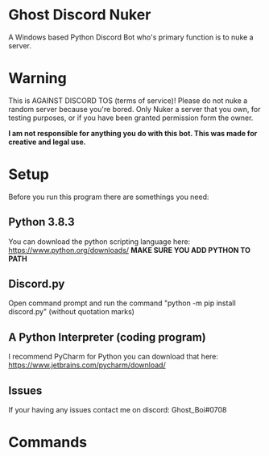 # Ghost Discord Nuker
A Windows based Python Discord Bot who's primary function is to nuke a server.

# Warning
This is AGAINST DISCORD TOS (terms of service)! Please do not nuke a random server because you're bored. Only Nuker a server that you own, for testing purposes, or if you have been granted permission form the owner.

**I am not responsible for anything you do with this bot. This was made for creative and legal use.**

# Setup

Before you run this program there are somethings you need:

## Python 3.8.3 
You can download the python scripting language here: https://www.python.org/downloads/ **MAKE SURE YOU ADD PYTHON TO PATH**

## Discord.py
Open command prompt and run the command "python -m pip install discord.py" (without quotation marks)

## A Python Interpreter (coding program)
I recommend PyCharm for Python you can download that here: https://www.jetbrains.com/pycharm/download/ 

## Issues
If your having any issues contact me on discord: Ghost_Boi#0708

# Commands
